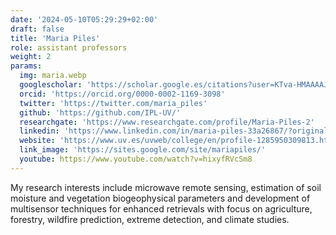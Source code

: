 ```yaml
---
date: '2024-05-10T05:29:29+02:00'
draft: false
title: 'Maria Piles'
role: assistant professors
weight: 2
params:
  img: maria.webp
  googlescholar: 'https://scholar.google.es/citations?user=KTva-HMAAAAJ&hl=es'
  orcid: 'https://orcid.org/0000-0002-1169-3098'
  twitter: 'https://twitter.com/maria_piles'
  github: 'https://github.com/IPL-UV/'
  researchgate: 'https://www.researchgate.com/profile/Maria-Piles-2'
  linkedin: 'https://www.linkedin.com/in/maria-piles-33a26867/?originalSubdomain=es'
  website: 'https://www.uv.es/uvweb/college/en/profile-1285950309813.html?p2=piguima&idA=true'
  link_image: 'https://sites.google.com/site/mariapiles/'
  youtube: https://www.youtube.com/watch?v=hixyfRVcSm8
---
```


My research interests include microwave remote sensing, estimation of soil moisture and vegetation biogeophysical parameters and development of multisensor techniques for enhanced retrievals with focus on agriculture, forestry, wildfire prediction, extreme detection, and climate studies.
